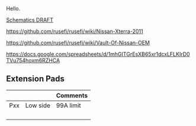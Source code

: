 Hello.

[Schematics DRAFT](Hardware/Hellen/hellen121nissan-a-schematic.pdf)

https://github.com/rusefi/rusefi/wiki/Nissan-Xterra-2011

https://github.com/rusefi/rusefi/wiki/Vault-Of-Nissan-OEM

https://docs.google.com/spreadsheets/d/1mhGITGrEsXB65xr1dcxLFLKIrD0TVu754hoxm6RZHCA

## Extension Pads

|   |   |  Comments |
|---|---|---|
| Pxx  | Low side  | 99A limit  |
|   |   |   |
|   |   |   |
|   |   |   |
|   |   |   | 